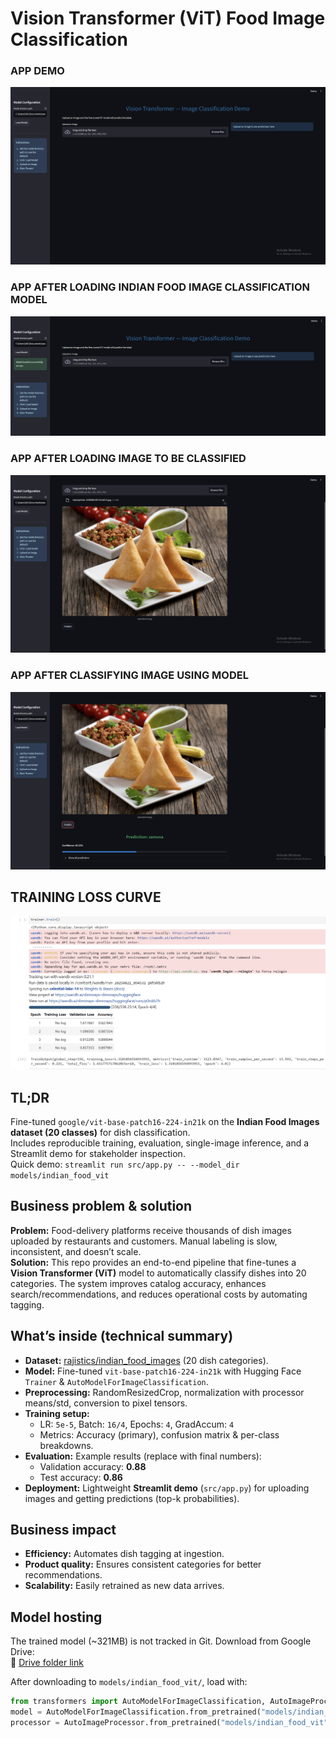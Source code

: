 # Vision Transformer (ViT) Food Image Classification
### APP DEMO 
![Project Screenshot](https://github.com/Slimsnapz/ision-Transformer--Image-Classification/blob/5c4523264ca1366eaf94d58cb56f853244673797/screenshots/Screenshot%202025-09-21%20072458.png)
### APP AFTER LOADING INDIAN FOOD IMAGE CLASSIFICATION MODEL
![Project Screenshot](https://github.com/Slimsnapz/ision-Transformer--Image-Classification/blob/5c4523264ca1366eaf94d58cb56f853244673797/screenshots/Screenshot%202025-09-21%20072537.png)
### APP AFTER LOADING IMAGE TO BE CLASSIFIED
![Project Screenshot](https://github.com/Slimsnapz/ision-Transformer--Image-Classification/blob/5c4523264ca1366eaf94d58cb56f853244673797/screenshots/Screenshot%202025-09-21%20072722.png)
### APP AFTER CLASSIFYING IMAGE USING MODEL
![Project Screenshot](https://github.com/Slimsnapz/ision-Transformer--Image-Classification/blob/09c281d2917a6c8411358a7221e39a979d7c73db/screenshots/Screenshot%202025-09-21%20072744.png)


## TRAINING LOSS CURVE
![Project Screenshot](https://github.com/Slimsnapz/ision-Transformer--Image-Classification/blob/2b6bec4242b222d788ca6978149dcc1f555204e5/screenshots/Screenshot%202025-08-31%20091742.png)


## TL;DR
Fine-tuned `google/vit-base-patch16-224-in21k` on the **Indian Food Images dataset (20 classes)** for dish classification.  
Includes reproducible training, evaluation, single-image inference, and a Streamlit demo for stakeholder inspection.  
Quick demo: `streamlit run src/app.py -- --model_dir models/indian_food_vit`



## Business problem & solution
**Problem:** Food-delivery platforms receive thousands of dish images uploaded by restaurants and customers. Manual labeling is slow, inconsistent, and doesn’t scale.  
**Solution:** This repo provides an end-to-end pipeline that fine-tunes a **Vision Transformer (ViT)** model to automatically classify dishes into 20 categories. The system improves catalog accuracy, enhances search/recommendations, and reduces operational costs by automating tagging.



## What’s inside (technical summary)
- **Dataset:** [rajistics/indian_food_images](https://huggingface.co/datasets/rajistics/indian_food_images) (20 dish categories).  
- **Model:** Fine-tuned `vit-base-patch16-224-in21k` with Hugging Face `Trainer` & `AutoModelForImageClassification`.  
- **Preprocessing:** RandomResizedCrop, normalization with processor means/std, conversion to pixel tensors.  
- **Training setup:**  
  - LR: `5e-5`, Batch: `16/4`, Epochs: `4`, GradAccum: `4`  
  - Metrics: Accuracy (primary), confusion matrix & per-class breakdowns.  
- **Evaluation:** Example results (replace with final numbers):  
  - Validation accuracy: **0.88**  
  - Test accuracy: **0.86**  
- **Deployment:** Lightweight **Streamlit demo** (`src/app.py`) for uploading images and getting predictions (top-k probabilities).



## Business impact
- **Efficiency:** Automates dish tagging at ingestion.  
- **Product quality:** Ensures consistent categories for better recommendations.  
- **Scalability:** Easily retrained as new data arrives.  



## Model hosting
The trained model (~321MB) is not tracked in Git. Download from Google Drive:  
🔗 [Drive folder link](https://drive.google.com/drive/folders/1uRqL_HsX_7a1NSVUug79N7Y6T7YeJchk?usp=sharing)  

After downloading to `models/indian_food_vit/`, load with:
```python
from transformers import AutoModelForImageClassification, AutoImageProcessor
model = AutoModelForImageClassification.from_pretrained("models/indian_food_vit")
processor = AutoImageProcessor.from_pretrained("models/indian_food_vit")
